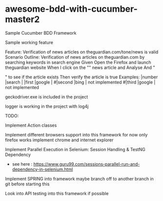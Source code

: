 # awesome-bdd-with-cucumber-master2

Sample Cucumber BDD Framework

Sample working feature

Feature: Verification of news articles on theguardian.com/tone/news is valid
  Scenario Outline: Verification of news articles on theguardian.com by searching keywords in search engine
    Given Open the Firefox and launch theguardian website
    When I click on the "<number>" news article and Analyse
    And "<search>" to see if the article exists
    Then verify the article is true
    Examples:
    |number |search |
    |first    |google |
    #|second  |bing |   not implemented
    #|third   |google | not implemented
    
   geckodriver.exe is included in the project
   
   logger is working in the project with log4j
   
   TODO:
   
   Implement Action classes
   
   Implement different browsers support into this framework for now only firefox works implement chrome and internet explorer
   
   Implement Parallel Execution in Selenium: Session Handling & TestNG Dependency
   - see here : https://www.guru99.com/sessions-parallel-run-and-dependency-in-selenium.html
   
   Implement SPRING into framework maybe branch off to another branch in git before starting this
   
   Look into API testing into this framework if possible
 